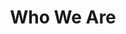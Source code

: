 ---
page: whoweare
title: Who We Are
imageUrl: img/SVG/WhoWeAre.svg
people:
    - name: Pat Bautista
      title: Software Developer
      imageUrl: img/people/pat.jpg
      bio: >
        Pat is a software developer with a skillset that is more focused on API and backend development. He has this interest in cybersecurity that makes him think a lot about his code implementations. He loves playing co-op games with his friends and playing with his dogs in his free time.
    - name: Trusted Freelance Partners
      title: ""
      imageUrl: img/people/partners.jpg
      bio: >
        We have an extended team of trusted partners in our network. 


        If we do not have the skills we will say so, but we may recommend a partner or a joint venture.

---